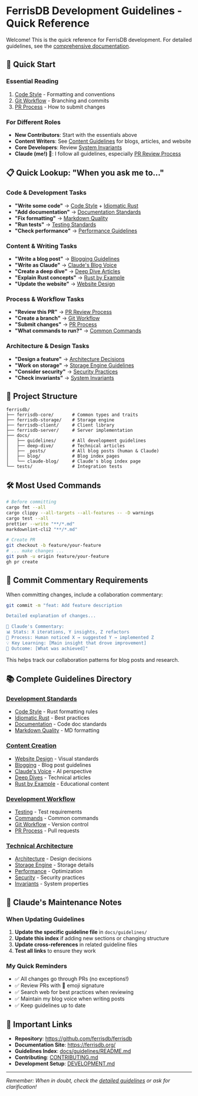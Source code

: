 # FerrisDB Development Guidelines - Quick Reference

Welcome! This is the quick reference for FerrisDB development. For detailed guidelines, see the [comprehensive documentation](docs/guidelines/README.md).

## 🚀 Quick Start

### Essential Reading

1. [Code Style](docs/guidelines/development/code-style.md) - Formatting and conventions
2. [Git Workflow](docs/guidelines/workflow/git-workflow.md) - Branching and commits
3. [PR Process](docs/guidelines/workflow/pr-process.md) - How to submit changes

### For Different Roles

- **New Contributors**: Start with the essentials above
- **Content Writers**: See [Content Guidelines](docs/guidelines/content/) for blogs, articles, and website
- **Core Developers**: Review [System Invariants](docs/guidelines/technical/invariants.md)
- **Claude (me!) 🤖**: I follow all guidelines, especially [PR Review Process](docs/guidelines/workflow/pr-process.md#claudes-pr-review-process)

## 📋 Quick Lookup: "When you ask me to..."

### Code & Development Tasks

- **"Write some code"** → [Code Style](docs/guidelines/development/code-style.md) + [Idiomatic Rust](docs/guidelines/development/idiomatic-rust.md)
- **"Add documentation"** → [Documentation Standards](docs/guidelines/development/documentation.md)
- **"Fix formatting"** → [Markdown Quality](docs/guidelines/development/markdown-quality.md)
- **"Run tests"** → [Testing Standards](docs/guidelines/workflow/testing.md)
- **"Check performance"** → [Performance Guidelines](docs/guidelines/technical/performance.md)

### Content & Writing Tasks

- **"Write a blog post"** → [Blogging Guidelines](docs/guidelines/content/blogging.md)
- **"Write as Claude"** → [Claude's Blog Voice](docs/guidelines/content/claude-blog-voice.md)
- **"Create a deep dive"** → [Deep Dive Articles](docs/guidelines/content/deep-dive-articles.md)
- **"Explain Rust concepts"** → [Rust by Example](docs/guidelines/content/rust-by-example.md)
- **"Update the website"** → [Website Design](docs/guidelines/content/website-design.md)

### Process & Workflow Tasks

- **"Review this PR"** → [PR Review Process](docs/guidelines/workflow/pr-process.md#claudes-pr-review-process)
- **"Create a branch"** → [Git Workflow](docs/guidelines/workflow/git-workflow.md)
- **"Submit changes"** → [PR Process](docs/guidelines/workflow/pr-process.md)
- **"What commands to run?"** → [Common Commands](docs/guidelines/workflow/commands.md)

### Architecture & Design Tasks

- **"Design a feature"** → [Architecture Decisions](docs/guidelines/technical/architecture.md)
- **"Work on storage"** → [Storage Engine Guidelines](docs/guidelines/technical/storage-engine.md)
- **"Consider security"** → [Security Practices](docs/guidelines/technical/security.md)
- **"Check invariants"** → [System Invariants](docs/guidelines/technical/invariants.md)

## 📁 Project Structure

```text
ferrisdb/
├── ferrisdb-core/       # Common types and traits
├── ferrisdb-storage/    # Storage engine
├── ferrisdb-client/     # Client library
├── ferrisdb-server/     # Server implementation
├── docs/
│   ├── guidelines/      # All development guidelines
│   ├── deep-dive/       # Technical articles
│   ├── _posts/          # All blog posts (human & Claude)
│   ├── blog/            # Blog index pages
│   └── claude-blog/     # Claude's blog index page
└── tests/               # Integration tests
```

## 🛠️ Most Used Commands

```bash
# Before committing
cargo fmt --all
cargo clippy --all-targets --all-features -- -D warnings
cargo test --all
prettier --write "**/*.md"
markdownlint-cli2 "**/*.md"

# Create PR
git checkout -b feature/your-feature
# ... make changes ...
git push -u origin feature/your-feature
gh pr create
```

## 📝 Commit Commentary Requirements

When committing changes, include a collaboration commentary:

```bash
git commit -m "feat: Add feature description

Detailed explanation of changes...

🤖 Claude's Commentary:
📊 Stats: X iterations, Y insights, Z refactors
🔄 Process: Human noticed X → suggested Y → implemented Z
💡 Key Learning: [Main insight that drove improvement]
🎯 Outcome: [What was achieved]"
```

This helps track our collaboration patterns for blog posts and research.

## 📚 Complete Guidelines Directory

### [Development Standards](docs/guidelines/development/)

- [Code Style](docs/guidelines/development/code-style.md) - Rust formatting rules
- [Idiomatic Rust](docs/guidelines/development/idiomatic-rust.md) - Best practices
- [Documentation](docs/guidelines/development/documentation.md) - Code doc standards
- [Markdown Quality](docs/guidelines/development/markdown-quality.md) - MD formatting

### [Content Creation](docs/guidelines/content/)

- [Website Design](docs/guidelines/content/website-design.md) - Visual standards
- [Blogging](docs/guidelines/content/blogging.md) - Blog post guidelines
- [Claude's Voice](docs/guidelines/content/claude-blog-voice.md) - AI perspective
- [Deep Dives](docs/guidelines/content/deep-dive-articles.md) - Technical articles
- [Rust by Example](docs/guidelines/content/rust-by-example.md) - Educational content

### [Development Workflow](docs/guidelines/workflow/)

- [Testing](docs/guidelines/workflow/testing.md) - Test requirements
- [Commands](docs/guidelines/workflow/commands.md) - Common commands
- [Git Workflow](docs/guidelines/workflow/git-workflow.md) - Version control
- [PR Process](docs/guidelines/workflow/pr-process.md) - Pull requests

### [Technical Architecture](docs/guidelines/technical/)

- [Architecture](docs/guidelines/technical/architecture.md) - Design decisions
- [Storage Engine](docs/guidelines/technical/storage-engine.md) - Storage details
- [Performance](docs/guidelines/technical/performance.md) - Optimization
- [Security](docs/guidelines/technical/security.md) - Security practices
- [Invariants](docs/guidelines/technical/invariants.md) - System properties

## 🤖 Claude's Maintenance Notes

### When Updating Guidelines

1. **Update the specific guideline file** in `docs/guidelines/`
2. **Update this index** if adding new sections or changing structure
3. **Update cross-references** in related guideline files
4. **Test all links** to ensure they work

### My Quick Reminders

- ✅ All changes go through PRs (no exceptions!)
- ✅ Review PRs with 🤖 emoji signature
- ✅ Search web for best practices when reviewing
- ✅ Maintain my blog voice when writing posts
- ✅ Keep guidelines up to date

## 🔗 Important Links

- **Repository**: <https://github.com/ferrisdb/ferrisdb>
- **Documentation Site**: <https://ferrisdb.org/>
- **Guidelines Index**: [docs/guidelines/README.md](docs/guidelines/README.md)
- **Contributing**: [CONTRIBUTING.md](CONTRIBUTING.md)
- **Development Setup**: [DEVELOPMENT.md](DEVELOPMENT.md)

---

_Remember: When in doubt, check the [detailed guidelines](docs/guidelines/README.md) or ask for clarification!_
